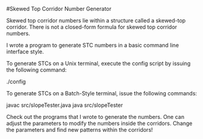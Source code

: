 #Skewed Top Corridor Number Generator

Skewed top corridor numbers lie within a 
structure called a skewed-top corridor. 
There is not a closed-form formula for 
skewed top corridor numbers. 

I wrote a program to generate STC numbers 
in a basic command line interface style. 

To generate STCs on a Unix terminal, 
execute the config script by issuing the 
following command: 

./config

To generate STCs on a Batch-Style terminal, 
issue the following commands: 

javac src/slopeTester.java
java src/slopeTester


Check out the programs that I wrote to generate 
the numbers. One can adjust the parameters to 
modify the numbers inside the corridors. 
Change the parameters and find new patterns within 
the corridors!
